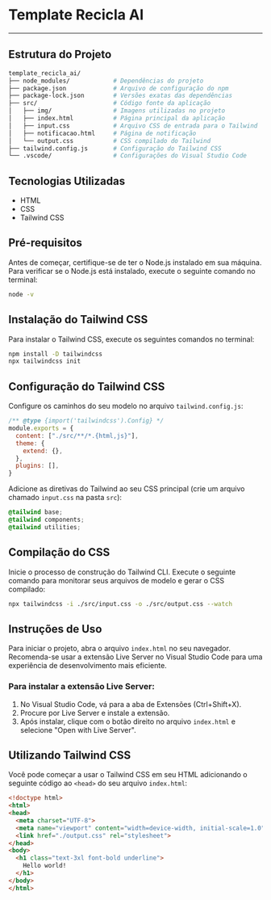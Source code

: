 # Template Recicla AI

---

## Estrutura do Projeto

```bash
template_recicla_ai/
├── node_modules/            # Dependências do projeto
├── package.json             # Arquivo de configuração do npm
├── package-lock.json        # Versões exatas das dependências
├── src/                     # Código fonte da aplicação
│   ├── img/                 # Imagens utilizadas no projeto
│   ├── index.html           # Página principal da aplicação
│   ├── input.css            # Arquivo CSS de entrada para o Tailwind
│   ├── notificacao.html     # Página de notificação
│   └── output.css           # CSS compilado do Tailwind
├── tailwind.config.js       # Configuração do Tailwind CSS
└── .vscode/                 # Configurações do Visual Studio Code
```

## Tecnologias Utilizadas
- HTML
- CSS
- Tailwind CSS

## Pré-requisitos
Antes de começar, certifique-se de ter o Node.js instalado em sua máquina. Para verificar se o Node.js está instalado, execute o seguinte comando no terminal:

```bash
node -v
```

## Instalação do Tailwind CSS
Para instalar o Tailwind CSS, execute os seguintes comandos no terminal:

```bash
npm install -D tailwindcss
npx tailwindcss init
```

## Configuração do Tailwind CSS
Configure os caminhos do seu modelo no arquivo `tailwind.config.js`:

```js
/** @type {import('tailwindcss').Config} */
module.exports = {
  content: ["./src/**/*.{html,js}"],
  theme: {
    extend: {},
  },
  plugins: [],
}
```

Adicione as diretivas do Tailwind ao seu CSS principal (crie um arquivo chamado `input.css` na pasta `src`):

```css
@tailwind base;
@tailwind components;
@tailwind utilities;
```

## Compilação do CSS
Inicie o processo de construção do Tailwind CLI. Execute o seguinte comando para monitorar seus arquivos de modelo e gerar o CSS compilado:

```bash
npx tailwindcss -i ./src/input.css -o ./src/output.css --watch
```

## Instruções de Uso
Para iniciar o projeto, abra o arquivo `index.html` no seu navegador. Recomenda-se usar a extensão Live Server no Visual Studio Code para uma experiência de desenvolvimento mais eficiente.

### Para instalar a extensão Live Server:
1. No Visual Studio Code, vá para a aba de Extensões (Ctrl+Shift+X).
2. Procure por Live Server e instale a extensão.
3. Após instalar, clique com o botão direito no arquivo `index.html` e selecione "Open with Live Server".

## Utilizando Tailwind CSS
Você pode começar a usar o Tailwind CSS em seu HTML adicionando o seguinte código ao `<head>` do seu arquivo `index.html`:

```html
<!doctype html>
<html>
<head>
  <meta charset="UTF-8">
  <meta name="viewport" content="width=device-width, initial-scale=1.0">
  <link href="./output.css" rel="stylesheet">
</head>
<body>
  <h1 class="text-3xl font-bold underline">
    Hello world!
  </h1>
</body>
</html>
```
